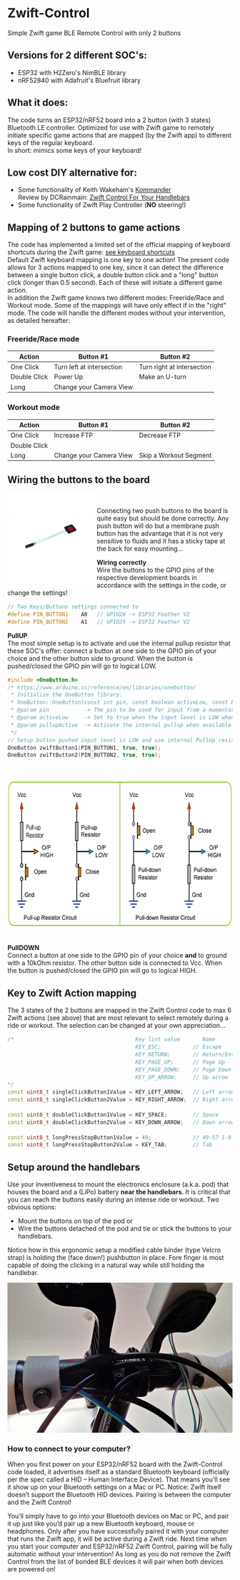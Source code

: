 # Zwift-Control
Simple Zwift game BLE Remote Control with only 2 buttons

## Versions for 2 different SOC's:
- ESP32 with H2Zero's NimBLE library
- nRF52840 with Adafruit's Bluefruit library

## What it does:
The code turns an ESP32/nRF52 board into a 2 button (with 3 states) Bluetooth LE controller. Optimized for use with Zwift game to remotely initiate specific game actions that are mapped (by the Zwift app) to different keys of the regular keyboard.<br> 
In short: mimics some keys of your keyboard!

## Low cost DIY alternative for:
- Some functionality of Keith Wakeham's [Kommander](https://titanlab.co/715-2/) <br>
Review by DCRainmain: [Zwift Control For Your Handlebars](https://www.dcrainmaker.com/2021/02/kommander-review-zwift-control-for-your-handlebars.html)
- Some functionality of Zwift Play Controller (<b>NO</b> steering!)

## Mapping of 2 buttons to game actions
The code has implemented a limited set of the official mapping of keyboard shortcuts during the Zwift game: [see keyboard shortcuts](https://support.zwift.com/en_us/keyboard-shortcuts-rkGrgwd4B)<br>
Default Zwift keyboard mapping is one key to one action! The present code allows for 3 actions mapped to one key, since it can detect the difference between a single button click, a double button click and a "long" button click (longer than 0.5 second). Each of these will initiate a different game action.<br>
In addition the Zwift game knows two different modes: Freeride/Race and Workout mode. Some of the mappings will have only effect if in the "right" mode. The code will handle the different modes without your intervention, as detailed hereafter:

### Freeride/Race mode
|Action|Button #1|Button #2|
|---------------|--------------------------|--------------------------|
|One Click|Turn left at intersection|Turn right at intersection|
|Double Click|Power Up|Make an U-turn|
|Long|Change your Camera View| |

### Workout mode
|Action|Button #1|Button #2|
|---------------|--------------------------|--------------------------|
|One Click|Increase FTP|Decrease FTP|
|Double Click| | |
|Long|Change your Camera View|Skip a Workout Segment  |

## Wiring the buttons to the board

<img src="./images/membrane-keypad-red-button-600x600w.jpg" width="200" height="200" align="left" alt="Membrane Button"><br>

Connecting two push buttons to the board is quite easy but should be done correctly. Any push button will do but a membrane push button has the advantage that it is not very sensitive to fluids and it has a sticky tape at the back for easy mounting...<br>

<b>Wiring correctly</b><br>
Wire the buttons to the GPIO pins of the respective development boards in accordance with the settings in the code, or change the settings!
<br clear="left">
```C++
// Two Keys/Buttons settings connected to
#define PIN_BUTTON1    A0   // GPIO26 -> ESP32 Feather V2 
#define PIN_BUTTON2    A1   // GPIO25 -> ESP32 Feather V2
```
<b>PullUP</b><br>
The most simple setup is to activate and use the internal pullup resistor that these SOC's offer: connect a button at one side to the GPIO pin of your choice and the other button side to ground. When the button is pushed/closed the GPIO pin will go to logical LOW.
```C++
#include <OneButton.h>
/* https://www.arduino.cc/reference/en/libraries/onebutton/
 * Initialize the OneButton library.
 * OneButton::OneButton(const int pin, const boolean activeLow, const bool pullupActive)
 * @param pin           -> The pin to be used for input from a momentary button.
 * @param activeLow     -> Set to true when the input level is LOW when the button is pressed, Default is true.
 * @param pullupActive  -> Activate the internal pullup when available. Default is true.
 */
// Setup button pushed input level is LOW and use internal PullUp resistor 
OneButton zwiftButton1(PIN_BUTTON1, true, true);
OneButton zwiftButton2(PIN_BUTTON2, true, true);
```
<br>
<p align=left>
<img src="./images/button.png" width="796" height="336" alt="wiring">
</p>
<br clear="left">
<b>PullDOWN</b><br>
Connect a button at one side to the GPIO pin of your choice <b>and</b> to ground with a 10kOhm resistor. The other button side is connected to Vcc. When the button is pushed/closed the GPIO pin will go to logical HIGH.<br>

## Key to Zwift Action mapping
The 3 states of the 2 buttons are mapped in the Zwift Control code to max 6 Zwift actions (see above) that are most relevant to select remotely during a ride or workout. The selection can be changed at your own appreciation...
```C++
/*                                      Key list value       Name         Zwift Action       
                                        KEY_ESC;          // Escape       Show End Ride Screen
                                        KEY_RETURN;       // Return/Enter Confirm choice/Select
                                        KEY_PAGE_UP;      // Page Up      Increase FTP
                                        KEY_PAGE_DOWN;    // Page Down    Decrease FTP
                                        KEY_UP_ARROW;     // Up arrow     Display Action Bar
*/
const uint8_t singleClickButton1Value = KEY_LEFT_ARROW;   // Left arrow   Turn left at intersection
const uint8_t singleClickButton2Value = KEY_RIGHT_ARROW;  // Right arrow  Turn right at intersection

const uint8_t doubleClickButton1Value = KEY_SPACE;        // Space        Power Up
const uint8_t doubleClickButton2Value = KEY_DOWN_ARROW;   // Down arrow   Make an U-turn

const uint8_t longPressStopButton1Value = 49;             // 49-57 1-9    Change your Camera View 1 - 9 views
const uint8_t longPressStopButton2Value = KEY_TAB;        // Tab          Skip Workout Step

```
## Setup around the handlebars
Use your inventiveness to mount the electronics enclosure (a.k.a. pod) that houses the board and a (LiPo) battery <b>near the handlebars</b>. It is critical that you can reach the buttons easily during an intense ride or workout. Two obvious options:
- Mount the buttons on top of the pod or
- Wire the buttons detached of the pod and tie or stick the buttons to your handlebars.

Notice how in this ergonomic setup a modified cable binder (type Velcro strap) is holding the (face down!) pushbutton in place. Fore finger is most capable of doing the clicking in a natural way while still holding the handlebar.
 
<img src="./images/Zwift_Control_Button_mount_small.png" width="796" height="336" alt="Velcro strap">

### How to connect to your computer?
When you first power on your ESP32/nRF52 board with the Zwift-Control code loaded, it advertises itself as a standard Bluetooth keyboard (officially per the spec called a HID – Human Interface Device). That means you’ll see it show up on your Bluetooth settings on a Mac or PC. Notice: Zwift itself doesn’t support the Bluetooth HID devices. Pairing is between the computer and the Zwift Control!<br>

You’ll simply have to go into your Bluetooth devices on Mac or PC, and pair it up just like you’d pair up a new Bluetooth keyboard, mouse or headphones. Only after you have successfully paired it with your computer that runs the Zwift app, it will be active during a Zwift ride. Next time when you start your computer and ESP32/nRF52 Zwift Control, pairing will be fully automatic without your intervention! As long as you do not remove the Zwift Control from the list of bonded BLE devices it will pair when both devices are powered on!


